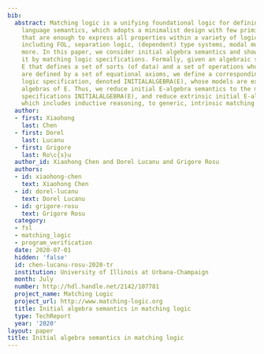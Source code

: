 ```yaml
---
bib:
  abstract: Matching logic is a unifying foundational logic for defining formal programming
    language semantics, which adopts a minimalist design with few primitive constructs
    that are enough to express all properties within a variety of logical systems,
    including FOL, separation logic, (dependent) type systems, modal mu-logic, and
    more. In this paper, we consider initial algebra semantics and show how to capture
    it by matching logic specifications. Formally, given an algebraic specification
    E that defines a set of sorts (of data) and a set of operations whose behaviors
    are defined by a set of equational axioms, we define a corresponding matching
    logic specification, denoted INITIALALGEBRA(E), whose models are exactly the initial
    algebras of E. Thus, we reduce initial E-algebra semantics to the matching logic
    specifications INITIALALGEBRA(E), and reduce extrinsic initial E-algebra reasoning,
    which includes inductive reasoning, to generic, intrinsic matching logic reasoning.
  author:
  - first: Xiaohong
    last: Chen
  - first: Dorel
    last: Lucanu
  - first: Grigore
    last: Ro\c{s}u
  author_id: Xiaohong Chen and Dorel Lucanu and Grigore Rosu
  authors:
  - id: xiaohong-chen
    text: Xiaohong Chen
  - id: dorel-lucanu
    text: Dorel Lucanu
  - id: grigore-rosu
    text: Grigore Rosu
  category:
  - fsl
  - matching_logic
  - program_verification
  date: 2020-07-01
  hidden: 'false'
  id: chen-lucanu-rosu-2020-tr
  institution: University of Illinois at Urbana-Champaign
  month: July
  number: http://hdl.handle.net/2142/107781
  project_name: Matching Logic
  project_url: http://www.matching-logic.org
  title: Initial algebra semantics in matching logic
  type: TechReport
  year: '2020'
layout: paper
title: Initial algebra semantics in matching logic
---
```

